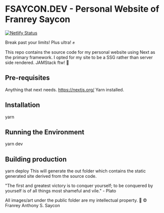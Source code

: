 # FSAYCON.DEV - Personal Website of Franrey Saycon

[![Netlify Status](https://api.netlify.com/api/v1/badges/9b7b8139-9333-4e78-b70b-26259036077f/deploy-status)](https://app.netlify.com/sites/kind-darwin-8469ed/deploys)

Break past your limits! Plus ultra! ✊

This repo contains the source code for my personal website using Next as the primary framework. I opted for my site to be a SSG rather than server side rendered. JAMStack ftw! 🚀

## Pre-requisites

Anything that next needs. https://nextjs.org/
Yarn installed.

## Installation

yarn

## Running the Environment

yarn dev

## Building production

yarn deploy
This will generate the out folder which contains the static generated site derived from the source code.

"The first and greatest victory is to conquer yourself; to be conquered by yourself is of all things most shameful and vile." - Plato

All images/art under the public folder are my intellectual property. 🐺 ©️ Franrey Anthony S. Saycon
